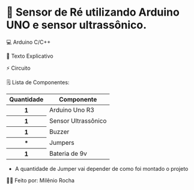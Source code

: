 # 🚛 Sensor de Ré utilizando Arduino UNO e sensor ultrassônico.

💻 Arduino C/C++

📄 Texto Explicativo

⚡ Circuito

🗒️ Lista de Componentes:
<table class="table table-success">
 <thead>
    <tr>
      <th scope="col">Quantidade</th>
      <th scope="col">Componente</th>
    </tr>
  </thead>
  <tr>
      <th scope="row">1</th>
      <td>Arduino Uno R3</td>
   </tr>
    <tr>
      <th scope="row">1</th>
      <td>Sensor Ultrassônico</td>
   </tr>
       <tr>
      <th scope="row">1</th>
      <td>Buzzer</td>
   </tr>
       <tr>
      <th scope="row">*</th>
      <td>Jumpers</td>
   </tr>
    <tr>
      <th scope="row">1</th>
      <td>Bateria de 9v</td>
   </tr>
</table>

* A quantidade de Jumper vai depender de como foi montado o projeto

🧑‍💻 Feito por: Milênio Rocha

